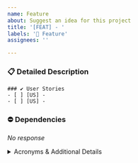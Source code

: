 ```yaml
---
name: Feature
about: Suggest an idea for this project
title: '[FEAT] - '
labels: '🚀 Feature'
assignees: ''

---
```


### 📋 Detailed Description

<Describe the deliverable that defines this feature which will advance or be an outcome of an EPIC>

```[tasklist]
### ✔️ User Stories
- [ ] [US] -
- [ ] [US] -
```
### ⛔ Dependencies

_No response_

<details><summary>Acronyms & Additional Details</summary>
<p>



</p>
</details> 
